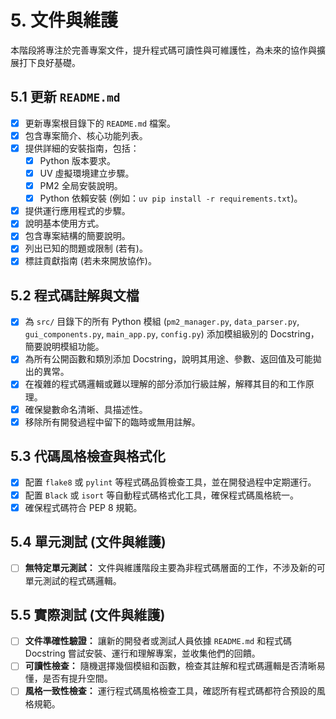 # 5. 文件與維護

本階段將專注於完善專案文件，提升程式碼可讀性與可維護性，為未來的協作與擴展打下良好基礎。

## 5.1 更新 `README.md`

*   [X] 更新專案根目錄下的 `README.md` 檔案。
*   [X] 包含專案簡介、核心功能列表。
*   [X] 提供詳細的安裝指南，包括：
    *   [X] Python 版本要求。
    *   [X] UV 虛擬環境建立步驟。
    *   [X] PM2 全局安裝說明。
    *   [X] Python 依賴安裝 (例如：`uv pip install -r requirements.txt`)。
*   [X] 提供運行應用程式的步驟。
*   [X] 說明基本使用方式。
*   [X] 包含專案結構的簡要說明。
*   [X] 列出已知的問題或限制 (若有)。
*   [X] 標註貢獻指南 (若未來開放協作)。

## 5.2 程式碼註解與文檔

*   [X] 為 `src/` 目錄下的所有 Python 模組 (`pm2_manager.py`, `data_parser.py`, `gui_components.py`, `main_app.py`, `config.py`) 添加模組級別的 Docstring，簡要說明模組功能。
*   [X] 為所有公開函數和類別添加 Docstring，說明其用途、參數、返回值及可能拋出的異常。
*   [X] 在複雜的程式碼邏輯或難以理解的部分添加行級註解，解釋其目的和工作原理。
*   [X] 確保變數命名清晰、具描述性。
*   [X] 移除所有開發過程中留下的臨時或無用註解。

## 5.3 代碼風格檢查與格式化

*   [X] 配置 `flake8` 或 `pylint` 等程式碼品質檢查工具，並在開發過程中定期運行。
*   [X] 配置 `Black` 或 `isort` 等自動程式碼格式化工具，確保程式碼風格統一。
*   [X] 確保程式碼符合 PEP 8 規範。

## 5.4 單元測試 (文件與維護)

*   [ ] **無特定單元測試：** 文件與維護階段主要為非程式碼層面的工作，不涉及新的可單元測試的程式碼邏輯。

## 5.5 實際測試 (文件與維護)

*   [ ] **文件準確性驗證：** 讓新的開發者或測試人員依據 `README.md` 和程式碼 Docstring 嘗試安裝、運行和理解專案，並收集他們的回饋。
*   [ ] **可讀性檢查：** 隨機選擇幾個模組和函數，檢查其註解和程式碼邏輯是否清晰易懂，是否有提升空間。
*   [ ] **風格一致性檢查：** 運行程式碼風格檢查工具，確認所有程式碼都符合預設的風格規範。 